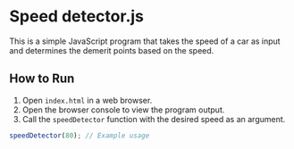 # Speed detector.js

This is a simple JavaScript program that takes the speed of a car as input and determines the demerit points based on the speed.

## How to Run

1. Open `index.html` in a web browser.
2. Open the browser console to view the program output.
3. Call the `speedDetector` function with the desired speed as an argument.

```javascript
speedDetector(80); // Example usage
